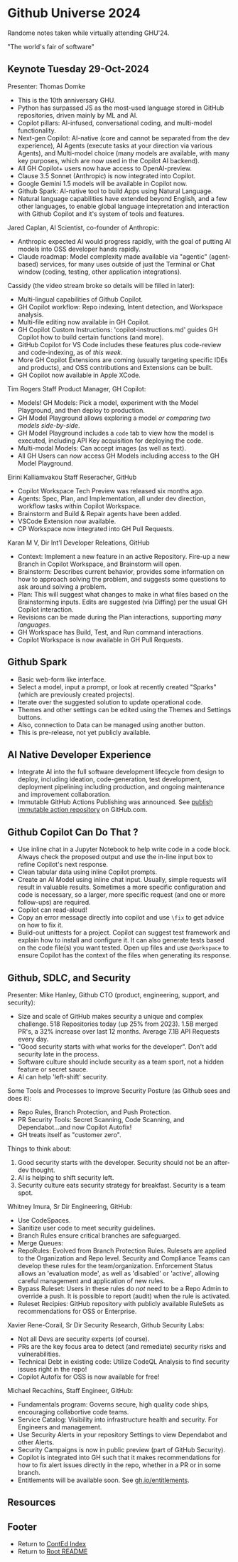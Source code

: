 # Github Universe 2024

Randome notes taken while virtually attending GHU'24.

"The world's fair of software"

## Keynote Tuesday 29-Oct-2024

Presenter: Thomas Domke

- This is the 10th anniversary GHU.
- Python has surpassed JS as the most-used language stored in GitHub repositories, driven mainly by ML and AI.
- Copilot pillars: AI-infused, conversational coding, and multi-model functionality.
- Next-gen Copilot: AI-native (core and cannot be separated from the dev experience), AI Agents (execute tasks at your direction via various Agents), and Multi-model choice (many models are available, with many key purposes, which are now used in the Copilot AI backend).
- All GH Copilot+ users now have access to OpenAI-preview.
- Clause 3.5 Sonnet (Anthropic) is now integrated into Copilot.
- Google Gemini 1.5 models will be available in Copilot now.
- Github Spark: AI-native tool to build Apps using Natural Language.
- Natural language capabilities have extended beyond English, and a few other languages, to enable global language intepretation and interaction with Github Copilot and it's system of tools and features.

Jared Caplan, AI Scientist, co-founder of Anthropic:

- Anthropic expected AI would progress rapidly, with the goal of putting AI models into OSS developer hands rapidly.
- Claude roadmap: Model complexity made available via "agentic" (agent-based) services, for many uses outside of just the Terminal or Chat window (coding, testing, other application integrations).

Cassidy (the video stream broke so details will be filled in later):

- Multi-lingual capabilities of Github Copilot.
- GH Copilot workflow: Repo indexing, Intent detection, and Workspace analysis.
- Multi-file editing now available in GH Copilot.
- GH Copilot Custom Instructions: 'copilot-instructions.md' guides GH Copilot how to build certain functions (and more).
- GitHub Copilot for VS Code includes these features plus code-review and code-indexing, as of _this week_.
- More GH Copilot Extensions are coming (usually targeting specific IDEs and products), and OSS contributions and Extensions can be built.
- GH Copilot now available in Apple XCode.

Tim Rogers Staff Product Manager, GH Copilot:

- Models! GH Models: Pick a model, experiment with the Model Playground, and then deploy to production.
- GH Model Playground allows exploring a model _or comparing two models side-by-side_.
- GH Model Playground includes a `code` tab to view how the model is executed, including API Key acquisition for deploying the code.
- Multi-modal Models: Can accept images (as well as text).
- All GH Users can _now_ access GH Models including access to the GH Model Playground.

Eirini Kalliamvakou Staff Reseracher, GitHub

- Copilot Workspace Tech Preview was released six months ago.
- Agents: Spec, Plan, and Implementation, all under dev direction, workflow tasks within Copilot Workspace.
- Brainstorm and Build & Repair agents have been added.
- VSCode Extension now available.
- CP Workspace now integrated into GH Pull Requests.

Karan M V, Dir Int'l Developer Releations, GitHub

- Context: Implement a new feature in an active Repository. Fire-up a new Branch in Copilot Workspace, and Brainstorm will open.
- Brainstorm: Describes current behavior, provides some information on how to approach solving the problem, and suggests some questions to ask around solving a problem.
- Plan: This will suggest what changes to make in what files based on the Brainstorming inputs. Edits are suggested (via Diffing) per the usual GH Copilot interaction.
- Revisions can be made during the Plan interactions, supporting _many languages_.
- GH Workspace has Build, Test, and Run command interactions.
- Copilot Workspace is now available in GH Pull Requests.

## Github Spark

- Basic web-form like interface.
- Select a model, input a prompt, or look at recently created "Sparks" (which are previously created projects).
- Iterate over the suggested solution to update operational code.
- Themes and other settings can be edited using the Themes and Settings buttons.
- Also, connection to Data can be managed using another button.
- This is pre-release, not yet publicly available.

## AI Native Developer Experience

- Integrate AI into the full software development lifecycle from design to deploy, including ideation, code-generation, test development, deployment pipelining including production, and ongoing maintenance and improvement collaboration.
- Immutable GitHub Actions Publishing was announced. See [publish immutable action repository](https://github.com/actions/publish-immutable-action) on GitHub.com.

## Github Copilot Can Do That ?

- Use inline chat in a Jupyter Notebook to help write code in a code block. Always check the proposed output and use the in-line input box to refine Copilot's next response.
- Clean tabular data using inline Copilot prompts.
- Create an AI Model using inline chat input. Usually, simple requests will result in valuable results. Sometimes a more specific configuration and code is necessary, so a larger, more specific request (and one or more follow-ups) are required.
- Copilot can read-aloud!
- Copy an error message directly into copilot and use `\fix` to get advice on how to fix it.
- Build-out unittests for a project. Copilot can suggest test framework and explain how to install and configure it. It can also generate tests based on the code file(s) you want tested. Open up files and use `@workspace` to ensure Copilot has the context of the files when generating its response.

## Github, SDLC, and Security

Presenter: Mike Hanley, Github CTO (product, engineering, support, and security):

- Size and scale of GitHub makes security a unique and complex challenge. 518 Repositories today (up 25% from 2023). 1.5B merged PR's, a 32% increase over last 12 months. Average 7.1B API Requests every day.
- "Good security starts with what works for the developer". Don't add security late in the process.
- Software culture should include security as a team sport, not a hidden feature or secret sauce.
- AI can help 'left-shift' security.

Some Tools and Processes to Improve Security Posture (as Github sees and does it):

- Repo Rules, Branch Protection, and Push Protection.
- PR Security Tools: Secret Scanning, Code Scanning, and Dependabot...and now Copilot Autofix!
- GH treats itself as "customer zero".

Things to think about:

1. Good security starts with the developer. Security should not be an after-dev thought.
2. AI is helping to shift security left.
3. Security culture eats security strategy for breakfast. Security is a team spot.

Whitney Imura, Sr Dir Engineering, GitHub:

- Use CodeSpaces.
- Sanitize user code to meet security guidelines.
- Branch Rules ensure critical branches are safeguarged.
- Merge Queues:
- RepoRules: Evolved from Branch Protection Rules. Rulesets are applied to the Organization and Repo level. Security and Compliance Teams can develop these rules for the team/organization. Enforcement Status allows an 'evaluation mode', as well as 'disabled' or 'active', allowing careful management and application of new rules.
- Bypass Ruleset: Users in these rules do _not_ need to be a Repo Admin to override a push. It is possible to report (audit) when the rule is activated.
- Ruleset Recipies: GitHub repository with publicly available RuleSets as recommendations for OSS or Enterprise.

Xavier Rene-Corail, Sr Dir Security Research, Github Security Labs:

- Not all Devs are security experts (of course).
- PRs are the key focus area to detect (and remediate) security risks and vulnerabilities.
- Technical Debt in existing code: Utilize CodeQL Analysis to find security issues right in the repo!
- Copilot Autofix for OSS is now available for free!

Michael Recachins, Staff Engineer, GitHub:

- Fundamentals program: Governs secure, high quality code ships, encouraging collabortive code teams.
- Service Catalog: Visibility into infrastructure health and security. For Engineers and management.
- Use Security Alerts in your repository Settings to view Dependabot and other Alerts.
- Security Campaigns is now in public preview (part of GitHub Security).
- Copilot is integrated into GH such that it makes recommendations for how to fix alert issues directly in the repo, whether in a PR or in some branch.
- Entitlements will be available soon. See [gh.io/entitlements](gh.io/entitlements).

## Resources

## Footer

- Return to [ContEd Index](./conted-index.html)
- Return to [Root README](../README.html)
